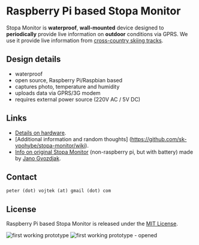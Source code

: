 # Raspberry Pi based Stopa Monitor

Stopa Monitor is **waterproof**, **wall-mounted** device designed to **periodically** provide live information on **outdoor** conditions via GPRS. We use it provide live information from [cross-country skiing tracks](http://www.nabezky.sk/monitor_na_korenatom_oznam).

## Design details

* waterproof
* open source, Raspberry Pi/Raspbian based
* captures photo, temperature and humidity
* uploads data via GPRS/3G modem
* requires external power source (220V AC / 5V DC)

## Links

* [Details on hardware](https://github.com/sk-vpohybe/stopa-monitor/wiki/Devices-tested-with-Raspbian).
* [Additional information and random thoughts] (https://github.com/sk-vpohybe/stopa-monitor/wiki).
* [Info on original Stopa Monitor](http://www.nabezky.sk/monitor_na_korenatom_oznam) (non-raspberry pi, but with battery) made by [Jano Gvozdjak](http://physicus.eu/).

## Contact

`peter (dot) vojtek (at) gmail (dot) com`

## License

Raspberry Pi based Stopa Monitor is released under the [MIT License](http://opensource.org/licenses/MIT).

![first working prototype](http://petervojtek.eu/pub/stopa-monitor/stopa-monitor4a.jpg)
![first working prototype - opened](http://petervojtek.eu/pub/stopa-monitor/stopa-monitor4b.jpg)
